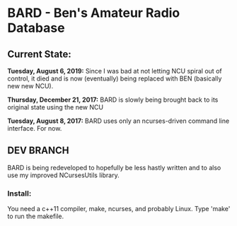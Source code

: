 # BARD - Ben's Amateur Radio Database



## Current State:

**Tuesday, August 6, 2019:** Since I was bad at not letting NCU spiral out of control, it died and is now (eventually) being replaced with BEN (basically new new NCU).

**Thursday, December 21, 2017:** BARD is slowly being brought back to its original state using the new NCU

**Tuesday, August 8, 2017:** BARD uses only an ncurses-driven command line interface.  For now.



## DEV BRANCH

BARD is being redeveloped to hopefully be less hastly written and to also use my improved NCursesUtils library.



### Install:

You need a c++11 compiler, make, ncurses, and probably Linux.  Type 'make' to run the makefile.
